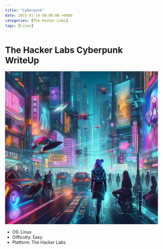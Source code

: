 ```yaml
---
title: "Cyberpunk"
date: 2025-01-14 00:00:00 +0900
categories: [The Hacker Labs] 
tags: [Linux]
---
```


# The Hacker Labs Cyberpunk WriteUp

![cyberpunk](assets/img/cyberpunk.png)

- OS: Linux
- Difficulty: Easy
- Platform: The Hacker Labs
